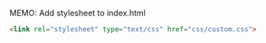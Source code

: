 MEMO: Add stylesheet to index.html

```html
<link rel="stylesheet" type="text/css" href="css/custom.css">
```
